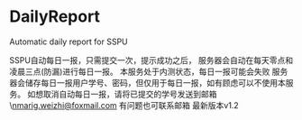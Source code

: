 # DailyReport
Automatic daily report for SSPU

SSPU自动每日一报，只需提交一次，提示成功之后，
服务器会自动在每天零点和凌晨三点(防漏)进行每日一报。
本服务处于内测状态，每日一报可能会失败
服务器会储存每日一报用户学号、密码，但仅用于每日一报，如有顾虑可以不使用本服务。
如想取消自动每日一报，请将已提交的学号发送到邮箱\nmarig.weizhi@foxmail.com
有问题也可联系邮箱        最新版本v1.2
